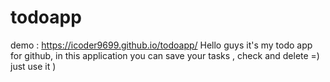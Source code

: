 # todoapp
demo :  https://icoder9699.github.io/todoapp/
Hello guys it's my todo app for github, in this application you can save your tasks , check and delete =) just use it )
